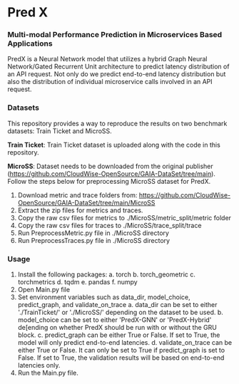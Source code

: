 # Pred X

### Multi-modal Performance Prediction in Microservices Based Applications
PredX is a Neural Network model that utilizes a hybrid Graph Neural Network/Gated Recurrent Unit architecture to predict latency distribution of an API request. Not only do we predict end-to-end latency distribution but also the distribution of individual microservice calls involved in an API request.

### Datasets
This repository provides a way to reproduce the results on two benchmark datasets: Train Ticket and MicroSS.

**Train Ticket**: Train Ticket dataset is uploaded along with the code in this repository. 

**MicroSS**: Dataset needs to be downloaded from the original publisher (https://github.com/CloudWise-OpenSource/GAIA-DataSet/tree/main). Follow the steps below for preprocessing MicroSS dataset for PredX.

1. Download metric and trace folders from: https://github.com/CloudWise-OpenSource/GAIA-DataSet/tree/main/MicroSS
2. Extract the zip files for metrics and traces.
3. Copy the raw csv files for metrics to ./MicroSS/metric_split/metric folder
4. Copy the raw csv files for traces to ./MicroSS/trace_split/trace
5. Run PreprocessMetric.py file in ./MicroSS directory
6. Run PreprocessTraces.py file in ./MicroSS directory

### Usage
1. Install the following packages:
   a. torch
   b. torch_geometric
   c. torchmetrics
   d. tqdm
   e. pandas
   f. numpy
3. Open Main.py file
4. Set environment variables such as data_dir, model_choice, predict_graph, and validate_on_trace
   a. data_dir can be set to either './TrainTicket/' or './MicroSS/' depending on the dataset to be used.
   b. model_choice can be set to either 'PredX-GNN' or 'PredX-Hybrid' de[ending on whether PredX should be run with or without the GRU block.
   c. predict_graph can be either True or False. If set to True, the model will only predict end-to-end latencies.
   d. validate_on_trace can be either True or False. It can only be set to True if predict_graph is set to False. If set to True, the validation results will be 
      based on end-to-end latencies only.
6. Run the Main.py file.



